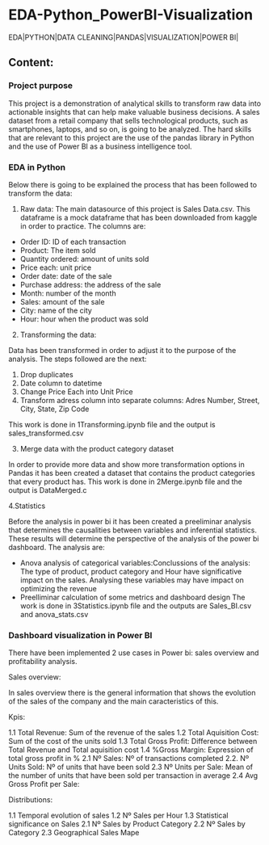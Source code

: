 # EDA-Python_PowerBI-Visualization
EDA|PYTHON|DATA CLEANING|PANDAS|VISUALIZATION|POWER BI|

## Content:
### Project purpose
This project is a demonstration of analytical skills to transform raw data into actionable insights that can help make valuable business decisions. A sales dataset from a retail company that sells technological products, such as smartphones, laptops, and so on, is going to be analyzed. The hard skills that are relevant to this project are the use of the pandas library in Python and the use of Power BI as a business intelligence tool.

### EDA in Python
Below there is going to be explained the process that has been followed to transform the data:

1. Raw data:
The main datasource of this project is Sales Data.csv. This dataframe is a mock dataframe that has been downloaded from kaggle in order to practice. The columns are:
- Order ID: ID of each transaction
- Product: The item sold
- Quantity ordered: amount of units sold
- Price each: unit price
- Order date: date of the sale
- Purchase address: the address of the sale
- Month: number of the month
- Sales: amount of the sale
- City: name of the city
- Hour: hour when the product was sold
2. Transforming the data:

  Data has been transformed in order to adjust it to the purpose of the analysis. The steps followed are the next:
  
1. Drop duplicates
2. Date column to datetime
3. Change Price Each into Unit Price
4. Transform adress column into separate columns: Adres Number, Street, City, State, Zip Code

This work is done in 1Transforming.ipynb file and the output is sales_transformed.csv

3. Merge data with the product category dataset

In order to provide more data and show more transformation options in Pandas it has been created a dataset that contains the product categories that every product has.
This work is done in 2Merge.ipynb file and the output is DataMerged.c

4.Statistics

Before the analysis in power bi it has been created a preeliminar analysis that determines the causalities between variables and inferential statistics. These results will determine the perspective of the analysis of the power bi dashboard.
The analysis are:
- Anova analysis of categorical variables:Conclussions of the analysis: The type of product, product category and Hour have significative impact on the sales. Analysing these variables may have impact on optimizing the revenue
- Preelliminar calculation of some metrics and dashboard design
The work is done in 3Statistics.ipynb file and the outputs are Sales_BI.csv and anova_stats.csv

### Dashboard visualization in Power BI

There have been implemented 2 use cases in Power bi: sales overview and profitability analysis.

Sales overview:

In sales overview there is the general information that shows the evolution of the sales of the company and the main caracteristics of this.

Kpis: 

1.1 Total Revenue: Sum of the revenue of the sales
1.2 Total Aquisition Cost: Sum of the cost of the units sold
1.3 Total Gross Profit: Difference between Total Revenue and Total aquisition cost
1.4 %Gross Margin: Expression of total gross profit in %
2.1 Nº Sales: Nº of transactions completed
2.2. Nº Units Sold: Nº of units that have been sold
2.3 Nº Units per Sale: Mean of the number of units that have been sold per transaction in average
2.4 Avg Gross Profit per Sale:

Distributions:

1.1 Temporal evolution of sales
1.2 Nº Sales per Hour
1.3 Statistical significance on Sales
2.1 Nº Sales by Product Category
2.2 Nº Sales by Category
2.3 Geographical Sales Mape
